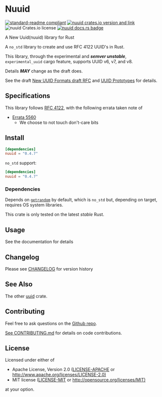 # Nuuid

[![standard-readme compliant](https://img.shields.io/badge/readme%20style-standard-brightgreen.svg)](https://github.com/RichardLitt/standard-readme)
[![nuuid crates.io version and link](https://img.shields.io/crates/v/nuuid.svg)](https://crates.io/crates/nuuid)
![nuuid Crates.io license](https://img.shields.io/crates/l/nuuid)
[![nuuid docs.rs badge](https://docs.rs/nuuid/badge.svg)](https://docs.rs/nuuid)

A New Uuid(nuuid) library for Rust

A `no_std` library to create and use RFC 4122 UUID's in Rust.

This library, through the experimental and ***semver unstable***,
`experimental_uuid` cargo feature, supports UUID v6, v7, and v8.

Details ***MAY*** change as the draft does.

See the draft [New UUID Formats draft RFC][uuid-draft] and
[UUID Prototypes][uuid-proto] for details.

## Specifications

This library follows [RFC 4122], with the following errata taken note of

- [Errata 5560][eid5560]
  - We choose to not touch don't-care bits

## Install

```toml
[dependencies]
nuuid = "0.4.7"
```

`no_std` support:

```toml
[dependencies]
nuuid = "0.4.7"
```

### Dependencies

Depends on [`getrandom`](https://crates.io/crates/getrandom) by default,
which is `no_std` but, depending on target, requires OS system libraries.

This crate is only tested on the latest *stable* Rust.

## Usage

See the documentation for details

## Changelog

Please see [CHANGELOG](CHANGELOG.md) for version history

## See Also

The other [uuid](https://crates.io/crates/uuid) crate.

## Contributing

Feel free to ask questions on the [Github repo](https://github.com/DianaNites/uuid).

[See CONTRIBUTING.md](CONTRIBUTING.md) for details on code contributions.

## License

Licensed under either of

- Apache License, Version 2.0
   ([LICENSE-APACHE](LICENSE-APACHE) or <http://www.apache.org/licenses/LICENSE-2.0)>
- MIT license
   ([LICENSE-MIT](LICENSE-MIT) or <http://opensource.org/licenses/MIT)>

at your option.

[RFC 4122]: https://www.rfc-editor.org/rfc/rfc4122
[eid5560]: https://www.rfc-editor.org/errata/eid5560
[uuid-draft]: https://datatracker.ietf.org/doc/html/draft-ietf-uuidrev-rfc4122bis
[uuid-proto]: https://github.com/uuid6/prototypes

